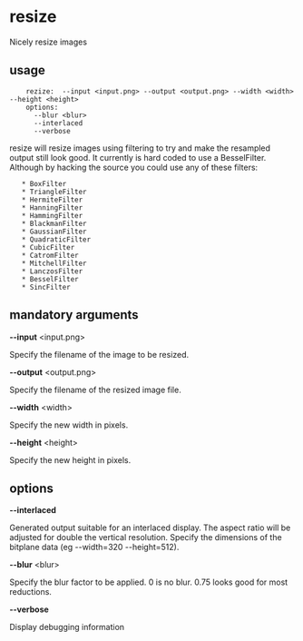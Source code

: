 resize
======

Nicely resize images

usage
-----
```
    rezize:  --input <input.png> --output <output.png> --width <width> --height <height>
    options:
      --blur <blur>
      --interlaced
      --verbose
```

resize will resize images using filtering to try and make the resampled output still look good. It currently is hard coded to use a BesselFilter. Although by hacking the source you could use any of these filters:

       * BoxFilter
       * TriangleFilter
       * HermiteFilter
       * HanningFilter
       * HammingFilter
       * BlackmanFilter
       * GaussianFilter
       * QuadraticFilter
       * CubicFilter
       * CatromFilter
       * MitchellFilter
       * LanczosFilter
       * BesselFilter
       * SincFilter


mandatory arguments
-------------------
**--input** &lt;input.png>

Specify the filename of the image to be resized.

**--output** &lt;output.png>

Specify the filename of the resized image file.

**--width** &lt;width>

Specify the new width in pixels.

**--height** &lt;height>

Specify the new height in pixels.

options
-------

**--interlaced**

Generated output suitable for an interlaced display. The aspect ratio will be adjusted for double the vertical resolution. Specify the dimensions of the bitplane data (eg --width=320 --height=512).

**--blur** &lt;blur>

Specify the blur factor to be applied. 0 is no blur. 0.75 looks good for most reductions.

**--verbose**

Display debugging information
